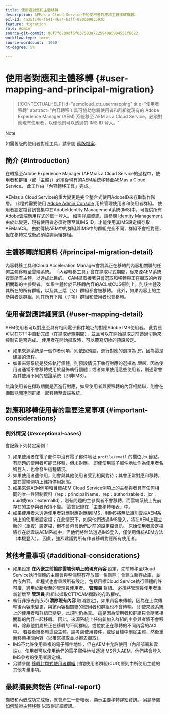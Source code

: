 ```yaml
---
title: 使用者對應和主體移轉
description: AEMas a Cloud Service中的使用者對應和主體移轉概觀。
exl-id: 4a35fc46-f641-46a4-b3ff-080d090c593b
feature: Migration
role: Admin
source-git-commit: 90f7f6209df5f837583a7225940a5984551f6622
workflow-type: tm+mt
source-wordcount: '1060'
ht-degree: 5%

---
```


# 使用者對應和主體移轉 {#user-mapping-and-principal-migration}

>[!CONTEXTUALHELP]
>id="aemcloud_ctt_usermapping"
>title="使用者移轉"
>abstract="內容轉移工具可協助您將使用者和群組從現有的 Adobe Experience Manager (AEM) 系統移至 AEM as a Cloud Service。必須對應現有使用者，以便他們可以透過其 IMS ID 登入。"

>[!NOTE]
>如需舊版的使用者對應工具，請參閱 [舊版檔案](/help/journey-migration/content-transfer-tool/user-mapping-tool-legacy/considerations-user-mapping-tool-legacy.md).

## 簡介 {#introduction}

在轉換至Adobe Experience Manager (AEM)as a Cloud Service的過程中，使用者和群組（或「主體」）必須從現有的AEM系統移轉至AEMas a Cloud Service。 此工作由「內容轉移工具」完成。

AEMas a Cloud Service的重大變更是完全整合式使用AdobeID來存取製作階層。 此程式需要使用 [Adobe Admin Console](https://helpx.adobe.com/tw/enterprise/using/admin-console.html) 用於管理使用者和使用者群組。 使用者設定檔資訊會集中在AdobeIdentity Management系統(IMS)中，可提供所有Adobe雲端應用程式的單一登入。 如需詳細資訊，請參閱 [Identity Management](https://experienceleague.adobe.com/docs/experience-manager-cloud-service/content/overview/what-is-new-and-different.html#identity-management). 由於此變更，現有使用者必須對應至其IMS ID，才能使用其IMS設定檔存取AEMaaCS。 由於傳統AEM中的群組與IMS中的群組完全不同，群組不會相對應，但在移轉完成後必須協調兩組群組。

## 主體移轉詳細資料 {#principal-migration-detail}

內容轉移工具和Cloud Acceleration Manager會將與正在移轉的內容相關聯的任何主體移轉至雲端系統。 「內容轉移工具」會在擷取程式期間，從來源AEM系統複製所有主體，以達成此目的。 CAM擷取接著只會選取和移轉與正在擷取的內容相關聯的主參與者。 如果主體位於已移轉內容的ACL或CUG原則上，則該主體及其所在的所有群組，以及其上階（父）群組都會被移轉。 此外，如果內容上的主參與者是群組，則其所有下階（子項）群組和使用者也會移轉。

## 使用者對應詳細資訊 {#user-mapping-detail}

AEM使用者可以對應至具有相同電子郵件地址的對應Adobe IMS使用者。 此對應可以在CTT中自動完成（在擷取步驟期間），並且可以在開始擷取之前透過切換來控制它是否完成。 使用者在開始擷取時，可以覆寫切換的預設設定。

* 如果來源系統是一個作者例項，則依照預設，進行對應的選擇為 _於_，因為這是建議的流程。
* 如果來源系統是發佈執行個體，則預設情況下執行對應的選擇為 _關閉_，因為使用者通常不會移轉或用於發佈執行個體；或者如果使用這些使用者，則通常會為其使用不同的驗證系統（即非IMS）。

無論使用者在擷取期間是否進行對應，如果使用者與要移轉的內容相關聯，則會在擷取期間連同群組一起移轉至雲端系統。

## 對應和移轉使用者的重要注意事項 {#important-considerations}

### 例外情況 {#exceptional-cases}

會記錄下列特定案例：

1. 如果使用者在電子郵件中沒有電子郵件地址 `profile/email` 的欄位 *jcr* 節點，有問題的使用者可能已移轉，但未對應。 即使使用電子郵件地址作為使用者名稱登入，也會發生這種情況。
2. 如果使用者遭停用，則會與其他使用者受到相同對待；其會正常對應和移轉，並在雲端例項上維持停用狀態。
3. 如果來源AEM例項和目標AEM Cloud Service例項上的主參與者具有任何相同的唯一性限制資料（rep：principalName、rep：authorizableId、jcr：uuid或rep：externalId），則有問題的主參與者不會移轉，而雲端系統上先前存在的主參與者保持不變。 這會記錄在「主要移轉報表」中。
4. 如果使用者未透過使用者對應對應對應到IMS，則IMS將無法識別雲端AEM系統上的使用者設定檔；在此情況下，如果他們透過IMS登入，將在AEM上建立新的（重複）設定檔，但不會包含他們之前的設定檔資訊。 原始使用者設定檔將存在於雲端AEM系統中，但他們將無法透過IMS登入，僅使用傳統AEM方法（本機登入）。 因此，強烈建議對所有作者移轉對應所有使用者。

## 其他考量事項 {#additional-considerations}

* 如果設定 **在內嵌之前擦除雲端例項上的現有內容** 設定，先前轉移至Cloud Service執行個體的主體會與整個現有存放庫一併刪除；會建立新存放庫，並內嵌內容。 此程式也會重設所有設定，包括目標Cloud Service執行個體的許可權，適用於新增至的管理員使用者。 **管理員** 群組。 必須將管理員使用者重新新增至 **管理員** 群組以擷取CTT/CAM擷取的存取權杖。
* 執行非擦去內嵌時(**清除現有內容** 取消設定)，如果內容未傳輸，因為在上次傳輸後內容未變更，與該內容相關聯的使用者和群組也不會傳輸。 即使來源系統上的使用者和群組已變更，此規則仍為真。 這是因為使用者和群組只會隨著相關聯的內容一起移轉。 因此，來源系統上任何新加入群組的主參與者將不會移轉，除非他們屬於正在移轉的不同群組，或位於正在移轉的不同內容的ACL中。 若要後續移轉這些主體，請考慮使用套件，或從目標中刪除主體，然後重新移轉相關內容（以覆寫擷取並以擦去擷取）。
* IMS不允許使用重複的電子郵件地址，但在AEM中允許使用（內部部署和雲端）。 使用者可以使用他們的電子郵件地址透過IMS登入AEM，他們將會登入IMS參考的使用者設定檔。
* 另請參閱 [移轉封閉式使用者群組](/help/journey-migration/content-transfer-tool/using-content-transfer-tool/closed-user-groups-migration.md) 封閉使用者群組(CUG)原則中所使用主體的其他考量事項。

## 最終摘要與報告 {#final-report}

擷取和內嵌成功完成後，就會產生一份報表，顯示主要移轉詳細資訊。 另請參閱 [如何驗證主體移轉](/help/journey-migration/content-transfer-tool/using-content-transfer-tool/validating-content-transfers.md#how-to-validate-principal-migration) 以取得詳細資訊。
